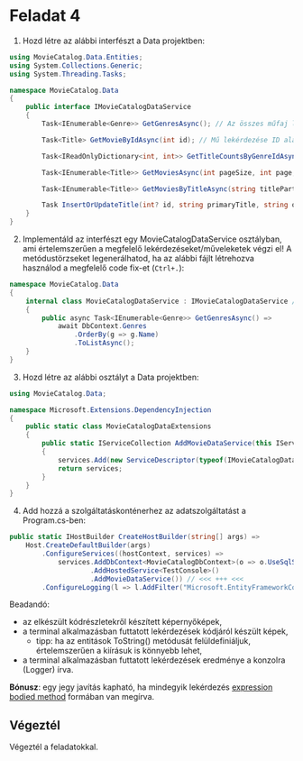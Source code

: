 # Feladat 4

1. Hozd létre az alábbi interfészt a Data projektben:

``` C#
using MovieCatalog.Data.Entities;
using System.Collections.Generic;
using System.Threading.Tasks;

namespace MovieCatalog.Data
{
    public interface IMovieCatalogDataService
    {
        Task<IEnumerable<Genre>> GetGenresAsync(); // Az összes műfaj lekérdezése név szerinti növekvő sorrendben.

        Task<Title> GetMovieByIdAsync(int id); // Mű lekérdezése ID alapján. Ha nem található, tetszőleges Exceptionnek kell keletkeznie. Az eredmény objektumban a műfajoknak is szerepelnie kell. Tipp: .Include()

        Task<IReadOnlyDictionary<int, int>> GetTitleCountsByGenreIdAsync(); // Egy olyan szótár lekérdezése, ami visszaadja, hogy melyik műfajban hány mű található. Tipp: .ToDictionary(), .Count()

        Task<IEnumerable<Title>> GetMoviesAsync(int pageSize, int page, int? startYearMin = null, int? startYearMax = null, int? genreId = null); // Filmek szűrése és listázása lapozott formában: pageSize db elem visszaadása, page-edik oldalon (0 indexű). Szűrés opcionális: ha bármely paraméter értéke null, akkor az alapján nem szűrünk, különben igen.

        Task<IEnumerable<Title>> GetMoviesByTitleAsync(string titlePart); // Azon művek lekérdezése, amiknek az elsődleges címében VAGY az eredeti címében szerepel a megadott szövegrész (kis-nagybetűtől független). Maximum 100 eredmény érkezhet a lekérdezésre, az eredmény objektumokban a műfajoknak is szerepelniük kell.

        Task InsertOrUpdateTitle(int? id, string primaryTitle, string originalTitle, TitleType titleType, int? startYear, int? endYear, int? runtimeMinutes, IEnumerable<string> genres); // Mű beszúrása vagy szerkesztése attól függően, hogy az id értéke null vagy sem. Tipp: .Attach()
    }
}

```

2. Implementáld az interfészt egy MovieCatalogDataService osztályban, ami értelemszerűen a megfelelő lekérdezéseket/műveleketek végzi el! A metódustörzseket legenerálhatod, ha az alábbi fájlt létrehozva használod a megfelelő code fix-et (`Ctrl+.`):

``` C#
namespace MovieCatalog.Data
{
    internal class MovieCatalogDataService : IMovieCatalogDataService // Fontos, hogy az osztály internal, mert kívülről csak az interfészt szeretnénk elérhetővé tenni!
    {
        public async Task<IEnumerable<Genre>> GetGenresAsync() => 
            await DbContext.Genres
                .OrderBy(g => g.Name)
                .ToListAsync();
    }
}
```

3. Hozd létre az alábbi osztályt a Data projektben:

``` C#
using MovieCatalog.Data;

namespace Microsoft.Extensions.DependencyInjection
{
    public static class MovieCatalogDataExtensions
    {
        public static IServiceCollection AddMovieDataService(this IServiceCollection services, ServiceLifetime serviceLifetime = ServiceLifetime.Scoped)
        {
            services.Add(new ServiceDescriptor(typeof(IMovieCatalogDataService), typeof(MovieCatalogDataService), serviceLifetime));
            return services;
        }
    }
}
```

4. Add hozzá a szolgáltatáskonténerhez az adatszolgáltatást a Program.cs-ben:

``` C#
public static IHostBuilder CreateHostBuilder(string[] args) =>
    Host.CreateDefaultBuilder(args)
        .ConfigureServices((hostContext, services) =>
            services.AddDbContext<MovieCatalogDbContext>(o => o.UseSqlServer("Server=(localdb)\\mssqllocaldb;Database=MovieCatalog"))
                    .AddHostedService<TestConsole>()
                    .AddMovieDataService()) // <<< +++ <<<
        .ConfigureLogging(l => l.AddFilter("Microsoft.EntityFrameworkCore", LogLevel.Warning));
```

Beadandó:
- az elkészült kódrészletekről készített képernyőképek,
- a terminal alkalmazásban futtatott lekérdezések kódjáról készült képek,
  - tipp: ha az entitások ToString() metódusát felüldefiniáljuk, értelemszerűen a kiírásuk is könnyebb lehet,
- a terminal alkalmazásban futtatott lekérdezések eredménye a konzolra (Logger) írva.

**Bónusz**: egy jegy javítás kapható, ha mindegyik lekérdezés [expression bodied method](https://docs.microsoft.com/en-us/dotnet/csharp/programming-guide/statements-expressions-operators/expression-bodied-members#methods) formában van megírva.

## Végeztél

Végeztél a feladatokkal.
